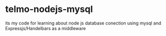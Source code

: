 # telmo-nodejs-mysql
its my code for learning about node js database conection using mysql and Expressjs/Handelbars as a middleware
